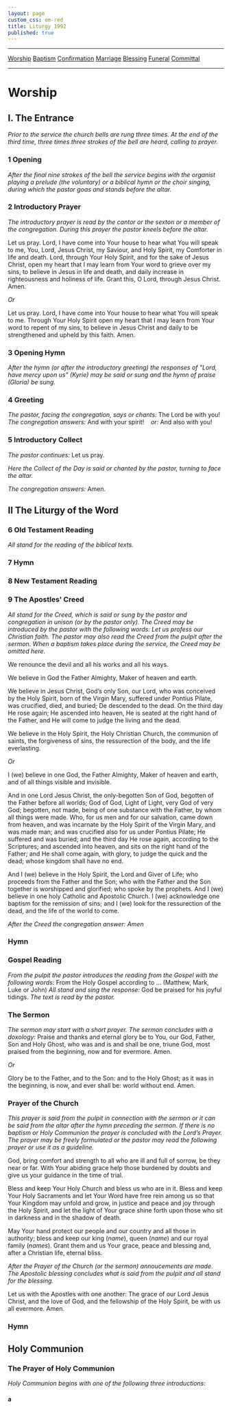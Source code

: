 ```yaml
---
layout: page
custom_css: em-red
title: Liturgy 1992
published: true
---
```


-----

[Worship](#worship)
[Baptism](#baptism)
[Confirmation](#confirmation)
[Marriage](#marrigae)
[Blessing](#blessing)
[Funeral](#funeral)
[Committal](#committal)

-----

# Worship

## I. The Entrance

*Prior to the service the church bells are rung three times. At the end of the third time, three times three strokes of the bell are heard, calling to prayer.*

### 1 Opening

*After the final nine strokes of the bell the service begins with the organist playing a prelude (the voluntary) or a biblical hymn or the choir singing, during which the pastor goas and stands before the altar.*

### 2 Introductory Prayer

*The introductory prayer is read by the cantor or the sexton or a member of the congregation. During this prayer the pastor kneels before the altar.*

Let us pray.
Lord, I have come into Your house
to hear what You will speak to me,
You, Lord,
Jesus Christ, my Saviour,
and Holy Spirit, my Comforter in life and death.
Lord, through Your Holy Spirit, and for the sake of Jesus Christ, open my heart
that I may learn from Your word
to grieve over my sins,
to believe in Jesus in life and death,
and daily increase in righteousness and holiness of life.
Grant this, O Lord, through Jesus Christ.
Amen.

*Or*

Let us pray.
Lord, I have come into Your house
to hear what You will speak to me.
Through Your Holy Spirit open my heart
that I may learn from Your word to repent of my sins,
to believe in Jesus Christ
and daily to be strengthened and upheld by this faith.
Amen.

### 3 Opening Hymn

*After the hymn (or after the introductory greeting) the responses of "Lord, have mercy upon us" (Kyrie) may be said or sung and the hymn of praise (Gloria) be sung.*

### 4 Greeting

*The pastor, facing the congregation, says or chants:*
The Lord be with you!
*The congregation answers:*
And with your spirit! &nbsp;&nbsp;&nbsp;*or:* And also with you!

### 5 Introductory Collect

*The pastor continues:*
Let us pray.

*Here the Collect of the Day is said or chanted by the pastor, turning to face the altar.*

*The congregation answers:*
Amen.

## II The Liturgy of the Word

### 6 Old Testament Reading

*All stand for the reading of the biblical texts.*

### 7 Hymn

### 8 New Testament Reading

### 9 The Apostles' Creed

*All stand for the Creed, which is said or sung by the pastor and congregation in unison (or by the pastor only). The Creed may be introduced by the pastor with the following words: Let us profess our Christian faith. The pastor may also read the Creed from the pulpit after the sermon. When a baptism takes place during the service, the Creed may be omitted here.*

We renounce the devil and all his works and all his ways.

We believe in God the Father Almighty, Maker of heaven and earth.

We believe in Jesus Christ, God’s only Son, our Lord, who was conceived by the Holy Spirit, born of the Virgin Mary, suffered under Pontius Pilate, was crucified, died, and buried; De descended to the dead. On the third day He rose again; He ascended into heaven, He is seated at the right hand of the Father, and He will come to judge the living and the dead.

We believe in the Holy Spirit, the Holy Christian Church, the communion of saints, the forgiveness of sins, the ressurection of the body, and the life everlasting.

*Or*

I (we) believe in one God, the Father Almighty, Maker of heaven and earth, and of all things visible and invisible.

And in one Lord Jesus Christ, the only-begotten Son of God, begotten of the Father before all worlds; God of God, Light of Light, very God of very God; begotten, not made, being of one substance with the Father, by whom all things were made. Who, for us men and for our salvation, came down from heaven, and was incarnate by the Holy Spirit of the Virgin Mary, and was made man; and was crucified also for us under Pontius Pilate; He suffered and was buried; and the third day He rose again, according to the Scriptures; and ascended into heaven, and sits on the right hand of the Father; and He shall come again, with glory, to judge the quick and the dead; whose kingdom shall have no end.

And I (we) believe in the Holy Spirit, the Lord and Giver of Life; who proceeds from the Father and the Son; who with the Father and the Son together is worshipped and glorified; who spoke by the prophets. And I (we) believe in one holy Catholic and Apostolic Church. I (we) acknowledge one baptism for the remission of sins; and I (we) look for the ressurection of the dead, and the life of the world to come.

*After the Creed the congregation answer: Amen*

### Hymn

### Gospel Reading

*From the pulpit the pastor introduces the reading from the Gospel with the following words:*
From the Holy Gospel according to ... (Matthew, Mark, Luke or John)
*All stand and sing the response:*
God be praised for his joyful tidings.
*The text is read by the pastor.*

### The Sermon

*The sermon may start with a short prayer.*
*The sermon concludes with a doxology:*
Praise and thanks and eternal glory be to You, our God,
Father, Son and Holy Ghost,
who was and is and shall be one, triune God,
most praised from the beginning, now and for evermore.
Amen.

*Or*

Glory be to the Father, and to the Son:
and to the Holy Ghost;
as it was in the beginning, is now, and ever shall be:
world without end. Amen.

### Prayer of the Church

*This prayer is said from the pulpit in connection with the sermon or it can be said from the altar after the hymn preceding the sermon.*
*If there is no baptism or Holy Communion the prayer is concluded with the Lord’s Prayer.*
*The prayer may be freely formulated or the pastor may read the following prayer or use it as a guideline.*

God, bring comfort and strength to all who are ill and full of sorrow, be they near or far. With Your abiding grace help those burdened by doubts and give us your guidance in the time of trial.

Bless and keep Your Holy Church and bless us who are in it. Bless and keep Your Holy Sacraments and let Your Word have free rein among us so that Your Kingdom may unfold and grow, in justice and peace and joy through the Holy Spirit, and let the light of Your grace shine forth upon those who sit in darkness and in the shadow of death.

May Your hand protect our people and our country and all those in authority; bless and keep our king (*name*), queen (*name*) and our royal family (*names*). Grant them and us Your grace, peace and blessing and, after a Christian life, eternal bliss.

*After the Prayer of the Church (or the sermon) annoucements are made. The Apostolic blessing concludes what is said from the pulpit and all stand for the blessing.*

Let us with the Apostles with one another:
The grace of our Lord Jesus Christ,
and the love of God,
and the fellowship of the Holy Spirit,
be with us all evermore. Amen.

### Hymn

## Holy Communion

### The Prayer of Holy Communion

*Holy Communion begins with one of the following three introductions:*

#### a




